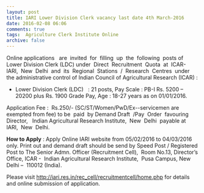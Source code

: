 ```yaml
---
layout: post
title: IARI Lower Division Clerk vacancy last date 4th March-2016   
date: 2016-02-08 06:06
comments: true
tags:  Agriculture Clerk Institute Online 
archive: false
---
```

Online applications   are  invited  for  filling  up  the  following  posts of Lower Division Clerk (LDC) under  Direct  Recruitment  Quota  at  ICAR-IARI,  New  Delhi  and  its  Regional  Stations  /  Research  Centres  under  the administrative control of Indian Council of Agricultural Research (ICAR) :


- Lower Division Clerk (LDC)   : 21 posts, Pay Scale : PB-I Rs. 5200 – 20200 plus Rs. 1900 Grade Pay, Age : 18-27 years as on 01/01/2016.



Application Fee :  Rs.250/- (SC/ST/Women/PwD/Ex--servicemen are exempted from fee) to be  paid  by Demand Draft  /Pay  Order  favouring   Director,   Indian Agricultural Research Institute,  New  Delhi  payable at  IARI,  New  Delhi. 

**How to Apply** : Apply Online IARI website from 05/02/2016 to 04/03/2016 only. Print out and demand draft should be send by Speed Post / Registered Post to The Senior Admn. Officer (Recruitment Cell),  Room No.13, Director’s Office, ICAR -  Indian Agricultural Research Institute,  Pusa Campus, New Delhi –  110012 (India).

Please visit <http://iari.res.in/rec_cell/recruitmentcell/home.php> for details and online submission of application. 



